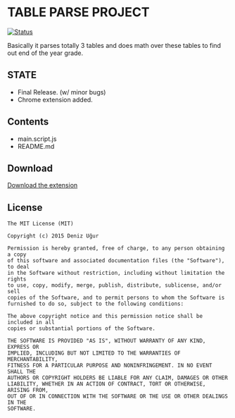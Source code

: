# TABLE PARSE PROJECT
[![Status](https://img.shields.io/badge/status-not%20working%20anymore-red.svg?style=flat)](#)

Basically it parses totally 3 tables and does math over these tables to find out end of the year grade.

STATE
-------------
* Final Release. (w/ minor bugs)
* Chrome extension added.

Contents
-------------
 * main.script.js
 * README.md

Download
-------------
[Download the extension](https://github.com/DenizUgur/eOkulAverage/raw/master/extension/extension.crx)

License
-------------
```
The MIT License (MIT)

Copyright (c) 2015 Deniz Uğur

Permission is hereby granted, free of charge, to any person obtaining a copy
of this software and associated documentation files (the "Software"), to deal
in the Software without restriction, including without limitation the rights
to use, copy, modify, merge, publish, distribute, sublicense, and/or sell
copies of the Software, and to permit persons to whom the Software is
furnished to do so, subject to the following conditions:

The above copyright notice and this permission notice shall be included in all
copies or substantial portions of the Software.

THE SOFTWARE IS PROVIDED "AS IS", WITHOUT WARRANTY OF ANY KIND, EXPRESS OR
IMPLIED, INCLUDING BUT NOT LIMITED TO THE WARRANTIES OF MERCHANTABILITY,
FITNESS FOR A PARTICULAR PURPOSE AND NONINFRINGEMENT. IN NO EVENT SHALL THE
AUTHORS OR COPYRIGHT HOLDERS BE LIABLE FOR ANY CLAIM, DAMAGES OR OTHER
LIABILITY, WHETHER IN AN ACTION OF CONTRACT, TORT OR OTHERWISE, ARISING FROM,
OUT OF OR IN CONNECTION WITH THE SOFTWARE OR THE USE OR OTHER DEALINGS IN THE
SOFTWARE.
```
